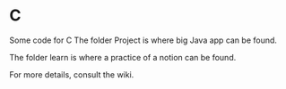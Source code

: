 # C
Some code for C
The folder Project is where big Java app can be found.

The folder learn is where a practice of a notion can be found.

For more details, consult the wiki.
